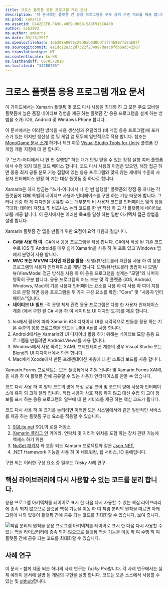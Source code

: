 ```yaml
---
title: 크로스 플랫폼 응용 프로그램 개요 문서
description: '이 문서에는 플랫폼 간 응용 프로그램을 구축 상위 수준 개요를 제공 합니다. C#, 예: MVC/MVVM 및 네이티브 Ui 디자인 패턴의 값에 설명 합니다.'
ms.prod: xamarin
ms.assetid: E442EEFB-FA9C-40E9-9668-5A3F915C8400
author: asb3993
ms.author: amburns
ms.date: 03/23/2017
ms.openlocfilehash: 1eb308e0095c29d8ab0d0bdf1f74b807fd2ab97f
ms.sourcegitcommit: ea1dc12a3c2d7322f234997daacbfdb6ad542507
ms.translationtype: MT
ms.contentlocale: ko-KR
ms.lasthandoff: 06/05/2018
ms.locfileid: "34780785"
---
```

# <a name="building-cross-platform-applications-overview"></a>크로스 플랫폼 응용 프로그램 개요 문서

이 가이드에서는 Xamarin 플랫폼 및 코드 다시 사용을 최대화 하 고 모든 주요 모바일 플랫폼에 높은 품질 네이티브 경험을 제공 하는 플랫폼 간 응용 프로그램을 설계 하는 방법을 소개: iOS, Android 및 Windows Phone 합니다.

이 문서에서는 이러한 방식을 사용 생산성과 유틸리티 (비 게임 응용 프로그램)에 포커스가 있는 이지만 생산성 앱 및 게임 앱 모두에 일반적으로 적용 합니다. 참조는 [MonoGame 문서 소개](~/graphics-games/monogame/introduction/index.md) 하거나 체크 아웃 [Visual Studio Tools for Unity](https://docs.microsoft.com/visualstudio/cross-platform/visual-studio-tools-for-unity) 플랫폼 간 게임 개발 지침에 대 한 합니다.

구 "쓰기-어디에서 나 한 번 실행할" 하는 대개 단일 얻을 수 있는 장점 실행 여러 플랫폼에서 수정 되지 않은 코드 베이스 합니다. 코드 다시 사용의 이점은 있으면, 해당 접근 하면 종종 최저 공통 분모 기능 집합에 있는 응용 프로그램와 맞지 않는 제네릭 수준의 사용자 인터페이스 원활 하 게는 대상 플랫폼 중 하나로 합니다.

Xamarin은 하지 방금는 "쓰기-어디에서 나 한 번 실행할" 플랫폼의 장점 중 하나는 각 플랫폼에 대해 특별히 네이티브 사용자 인터페이스를 구현 하는 기능 때문에 합니다. 그러나 신중 하 게 디자인을 공유할 수는 대부분의 비 사용자 코드를 인터페이스 및의 장점 극대화: 데이터 저장소 및 비즈니스 논리 코드를 한 번 작성 하 고 각 플랫폼에 네이티브 Ui를 제공 합니다. 이 문서에서는 이러한 목표를 달성 하는 일반 아키텍처 접근 방법을 설명 합니다.

Xamarin 플랫폼 간 앱을 만들기 위한 요점이 요약 다음과 같습니다.

-   **C#을 사용 하 여** -C#에서 응용 프로그램을 작성 합니다. C#에서 작성 된 기존 코드 수로 iOS 및 Android를 매우 쉽게 Xamarin을 사용 하 여 포트 있고 Windows 앱에서 분명히 사용 합니다.
-   **MVC 또는 MVVM 디자인 패턴을 활용** -모델/뷰/컨트롤러 패턴을 사용 하 여 응용 프로그램의 사용자 인터페이스를 개발 합니다. 모델/뷰/컨트롤러 방법이 나 모델/뷰/ViewModel 접근 방식을 사용 하 여 응용 프로그램을 설계는 "모델"와 나머지 명확히 구분 합니다. 응용 프로그램의 어느 부분 및 각 플랫폼 (iOS, Android, Windows, Mac)의 기본 사용자 인터페이스 요소를 사용 하 여 사용 하 여이 지침으로 분할 하면 응용 프로그램을 두 가지 구성 요소를 확인: "Core" 및 "사용자 인터페이스"입니다.
-   **네이티브 Ui 빌드** -각 운영 체제 관련 응용 프로그램은 다양 한 사용자 인터페이스 계층 (에서 구현 된 C# 사용 하 여 네이티브 UI 디자인 도구)를 제공 합니다.

1.  Ios에서 필요에 따라 Xamarin iOS 디자이너 UI를 시각적으로 만들를 활용 하는 기본 수준의 응용 프로그램을 만드는 UIKit Api를 사용 합니다.
1.  Android에서는 Xamarin의 UI 디자이너 활용 하기 위해는 네이티브 모양 응용 프로그램을 만들려면 Android.Views를 사용 합니다.
1.  Windows에서 사용 하려는 XAML 프레젠테이션 계층의 경우 Visual Studio 또는 Blend의 UI 디자이너에서 만든 합니다.
1.  Mac에서 Xcode에서 만든 프레젠테이션 계층에 대 한 스토리 보드를 사용 합니다.

Xamarin.Forms 프로젝트는 모든 플랫폼에서 지원 됩니다 및 Xamarin.Forms XAML을 사용 하 여 플랫폼 간에 공유할 수 있는 사용자 인터페이스를 만들 수 있습니다. 

코드 다시 사용 하 여 양의 코드의 양에 특정 공유 코어 및 코드의 양에 사용자 인터페이스에 유지 되 크게 달라 집니다. 직접 사용자 상호 작용 하지 않고 대신 수집 되 고이 정보를 표시 하는 응용 프로그램의 일부에 대 한 서비스를 제공 하는 핵심 코드가 됩니다.

코드 다시 사용 하 여 크기를 늘리려면 이러한 모든 시스템에서와 같은 일반적인 서비스를 제공 하는 플랫폼 구성 요소를 적용할 수 있습니다.

1.   [SQLite net](https://www.nuget.org/packages/sqlite-net-pcl/) SQL의 로컬 저장소
1.   [Xamarin 플러그 인](https://xamarin.com/plugins) 카메라, 연락처 및 지리적 위치를 포함 하는 장치 관련 기능에 액세스 하기 위한
1.   [NuGet 패키지](https://nuget.org) 와 호환 되는 Xamarin 프로젝트와 같은 [Json.NET](https://www.nuget.org/packages/Newtonsoft.Json/),
1.  .NET framework 기능을 사용 하 여 네트워킹, 웹 서비스, IO 등에입니다.


구현 되는 이러한 구성 요소 중 일부는 *Tasky* 사례 연구.

 <a name="Separate_Reusable_Code_into_a_Core_Library" />


## <a name="separate-reusable-code-into-a-core-library"></a>핵심 라이브러리에 다시 사용할 수 있는 코드를 분리 합니다.

응용 프로그램 아키텍처를 레이어로 표시 한 다음 다시 사용할 수 있는 핵심 라이브러리에 종속 되지 않으므로 플랫폼 핵심 기능을 이동 하 여 책임 분리의 원칙을 따르면 아래 그림에 나와 있듯이 플랫폼 간에 공유 되는 코드를 최대화할 수 있습니다. 보여 줍니다.

 ![](overview-images/layers2.png "책임 분리의 원칙을 응용 프로그램 아키텍처를 레이어로 표시 한 다음 다시 사용할 수 있는 핵심 라이브러리에 종속 되지 않으므로 플랫폼 핵심 기능을 이동 하 여 수행 하 여 플랫폼 간에 공유 되는 코드를 최대화할 수 있습니다.")

 <a name="Case_Studies" />


## <a name="case-studies"></a>사례 연구

이 문서 – 함께 제공 되는 하나의 사례 연구는 *Tasky Pro*합니다. 각 사례 연구에서는 실제 예의이 문서에 설명 된 개념의 구현을 설명 합니다. 코드는 오픈 소스에서 사용할 수 있는 및 [github](https://github.com/xamarin/mobile-samples/)합니다.
